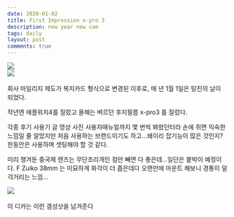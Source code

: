 ```yaml
---
date: 2020-01-02
title: First Impression x-pro 3
description: new year new cam
tags: daily
layout: post
comments: true
---
```


<img src="https://n2wb.files.wordpress.com/2020/01/781d4d56-e37f-490b-821b-1c044bb0f405.jpg">
<br>

<img src="https://n2wb.files.wordpress.com/2020/01/a8903189-6f4a-496d-bc8c-13816a765aa2.jpg">
<br><br>
회사 마일리지 제도가 복지카드 형식으로 변경된 이후로, 매 년 1월 1일은 탕진의 날이 되었다.  

작년엔 애플워치4를 질렀고 올해는 벼르던 후지필름 x-pro3 를 질렀다.  

각종 후기 사용기 글 영상 사진 사용자매뉴얼까지 몇 번씩 봐왔던터라 손에 쥐면 익숙한 느낌일 줄 알았지만 처음 사용하는 브랜드이기도 하고...왜이리 잡기능이 많은 것인지? 한동안은 사용하며 셋팅해야 할 것 같다.  

미리 챙겨둔 중국제 렌즈는 무단조리개인 점만 빼면 다 좋은데...일단은 붙박이 예정이다. F Zuiko 38mm 는 미묘하게 화각이 더 좁은데다 오랜만에 마운트 해보니 경통이 덜걱거리는 느낌...

<img src="https://n2wb.files.wordpress.com/2020/01/1b90c566-03f5-4e10-97fa-c0293a4a42dd-19574-00000a82e75486be.jpg">
<br><br>
이 디카는 이런 갬성샷을 남겨준다
